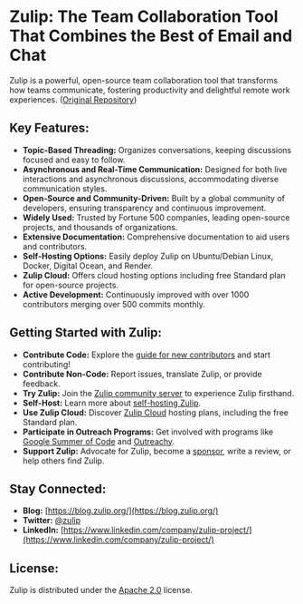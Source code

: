 # Zulip: The Team Collaboration Tool That Combines the Best of Email and Chat

Zulip is a powerful, open-source team collaboration tool that transforms how teams communicate, fostering productivity and delightful remote work experiences. ([Original Repository](https://github.com/zulip/zulip))

## Key Features:

*   **Topic-Based Threading:** Organizes conversations, keeping discussions focused and easy to follow.
*   **Asynchronous and Real-Time Communication:** Designed for both live interactions and asynchronous discussions, accommodating diverse communication styles.
*   **Open-Source and Community-Driven:** Built by a global community of developers, ensuring transparency and continuous improvement.
*   **Widely Used:** Trusted by Fortune 500 companies, leading open-source projects, and thousands of organizations.
*   **Extensive Documentation:** Comprehensive documentation to aid users and contributors.
*   **Self-Hosting Options:** Easily deploy Zulip on Ubuntu/Debian Linux, Docker, Digital Ocean, and Render.
*   **Zulip Cloud:** Offers cloud hosting options including free Standard plan for open-source projects.
*   **Active Development:** Continuously improved with over 1000 contributors merging over 500 commits monthly.

## Getting Started with Zulip:

*   **Contribute Code:** Explore the [guide for new contributors](https://zulip.readthedocs.io/en/latest/contributing/contributing.html) and start contributing!
*   **Contribute Non-Code:** Report issues, translate Zulip, or provide feedback.
*   **Try Zulip:** Join the [Zulip community server](https://zulip.com/development-community/) to experience Zulip firsthand.
*   **Self-Host:** Learn more about [self-hosting Zulip](https://zulip.com/self-hosting/).
*   **Use Zulip Cloud:** Discover [Zulip Cloud](https://zulip.com/plans/) hosting plans, including the free Standard plan.
*   **Participate in Outreach Programs:** Get involved with programs like [Google Summer of Code](https://developers.google.com/open-source/gsoc/) and [Outreachy](https://www.outreachy.org/).
*   **Support Zulip:** Advocate for Zulip, become a [sponsor](https://github.com/sponsors/zulip), write a review, or help others find Zulip.

## Stay Connected:

*   **Blog:** [https://blog.zulip.org/](https://blog.zulip.org/)
*   **Twitter:** [@zulip](https://twitter.com/zulip)
*   **LinkedIn:** [https://www.linkedin.com/company/zulip-project/](https://www.linkedin.com/company/zulip-project/)

## License:

Zulip is distributed under the [Apache 2.0](https://github.com/zulip/zulip/blob/main/LICENSE) license.
